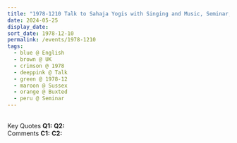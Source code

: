 ```yaml
---
title: "1978-1210 Talk to Sahaja Yogis with Singing and Music, Seminar, Day 2, St. Mary's House, Uckfield Park, Buxted, Sussex, UK"
date: 2024-05-25
display_date: 
sort_date: 1978-12-10
permalink: /events/1978-1210
tags:
  - blue @ English
  - brown @ UK
  - crimson @ 1978
  - deeppink @ Talk
  - green @ 1978-12
  - maroon @ Sussex
  - orange @ Buxted
  - peru @ Seminar
---
```


<br>

<wave-list>
  <list-title color="DarkSeaGreen" width="55">Key Quotes</list-title>
  <list-item color="BlanchedAlmond" width="280"><b>Q1:</b> <i></i></list-item>
  <list-item color="Lavender" width="280"><b>Q2:</b> <i></i></list-item>
</wave-list>

<br>

<wave-list>
  <list-title color="DarkSeaGreen" width="55">Comments</list-title>
  <list-item color="BlanchedAlmond" width="280"><b>C1:</b> <i></i></list-item>
  <list-item color="Lavender" width="280"><b>C2:</b> <i></i></list-item>
</wave-list>